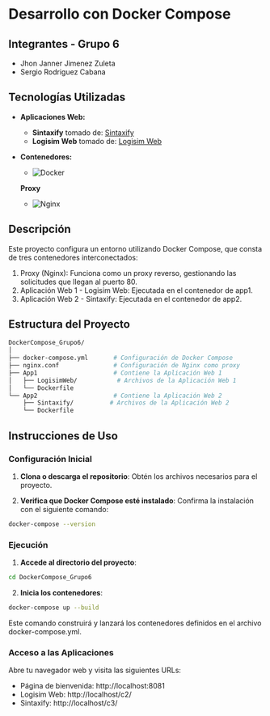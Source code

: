 # Desarrollo con Docker Compose

## Integrantes - Grupo 6

- Jhon Janner Jimenez Zuleta
- Sergio Rodriguez Cabana

## Tecnologías Utilizadas

- **Aplicaciones Web:**
  - **Sintaxify** tomado de: [Sintaxify](https://github.com/proyectosingenieriauninorte/Sintaxify.git)
  - **Logisim Web** tomado de: [Logisim Web](https://github.com/proyectosingenieriauninorte/LogisimWeb.git)

- **Contenedores:**
  - ![Docker](https://img.shields.io/badge/Docker-2496ED?style=for-the-badge&logo=docker&logoColor=white)

  **Proxy**
  - ![Nginx](https://img.shields.io/badge/Nginx-009639?style=for-the-badge&logo=nginx&logoColor=white)


## Descripción

Este proyecto configura un entorno utilizando Docker Compose, que consta de tres contenedores interconectados:

1. Proxy (Nginx): Funciona como un proxy reverso, gestionando las solicitudes que llegan al puerto 80.
2. Aplicación Web 1 - Logisim Web: Ejecutada en el contenedor de app1.
3. Aplicación Web 2 - Sintaxify: Ejecutada en el contenedor de app2.

## Estructura del Proyecto

```bash
DockerCompose_Grupo6/
│
├── docker-compose.yml       # Configuración de Docker Compose
├── nginx.conf               # Configuración de Nginx como proxy
├── App1                     # Contiene la Aplicación Web 1
│   ├── LogisimWeb/           # Archivos de la Aplicación Web 1
│   └── Dockerfile
└── App2                     # Contiene la Aplicación Web 2
    ├── Sintaxify/          # Archivos de la Aplicación Web 2
    └── Dockerfile
```

## Instrucciones de Uso

### Configuración Inicial

1. **Clona o descarga el repositorio**: Obtén los archivos necesarios para el proyecto.

2. **Verifica que Docker Compose esté instalado**: Confirma la instalación con el siguiente comando:

```bash
docker-compose --version
```
### Ejecución
1. **Accede al directorio del proyecto**:

```bash
cd DockerCompose_Grupo6
```

2. **Inicia los contenedores**:

```bash
docker-compose up --build
```

Este comando construirá y lanzará los contenedores definidos en el archivo docker-compose.yml.

### Acceso a las Aplicaciones

Abre tu navegador web y visita las siguientes URLs:

* Página de bienvenida: http://localhost:8081
* Logisim Web: http://localhost/c2/
* Sintaxify: http://localhost/c3/
